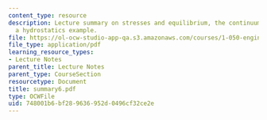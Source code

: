 ```yaml
---
content_type: resource
description: Lecture summary on stresses and equilibrium, the continuum model, and
  a hydrostatics example.
file: https://ol-ocw-studio-app-qa.s3.amazonaws.com/courses/1-050-engineering-mechanics-i-fall-2007/748001b6bf289636952d0496cf32ce2e_summary6.pdf
file_type: application/pdf
learning_resource_types:
- Lecture Notes
parent_title: Lecture Notes
parent_type: CourseSection
resourcetype: Document
title: summary6.pdf
type: OCWFile
uid: 748001b6-bf28-9636-952d-0496cf32ce2e
---
```

